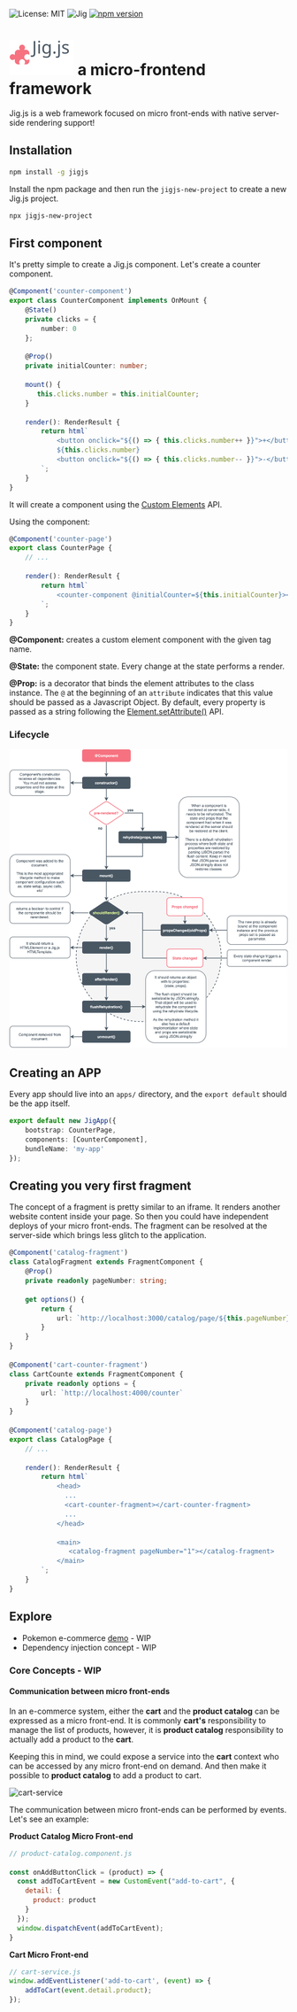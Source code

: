  ![License: MIT](https://img.shields.io/badge/License-MIT-blue.svg) ![Jig](https://github.com/carlosmaniero/jigjs/workflows/Jig/badge.svg) [![npm version](https://badge.fury.io/js/jigjs.svg)](https://badge.fury.io/js/jigjs)

# ![Jig Logo](jig/ghassets/logo.svg) a micro-frontend framework 

Jig.js is a web framework focused on micro front-ends with native server-side rendering support!

## Installation

```bash
npm install -g jigjs 
```

Install the npm package and then run the `jigjs-new-project` to create a new Jig.js project.

```bash
npx jigjs-new-project
``` 

## First component

It's pretty simple to create a Jig.js component. 
Let's create a counter component.

```typescript
@Component('counter-component')
export class CounterComponent implements OnMount {
    @State()
    private clicks = {
        number: 0
    };

    @Prop()
    private initialCounter: number;

    mount() {
       this.clicks.number = this.initialCounter; 
    }

    render(): RenderResult {
        return html`
            <button onclick="${() => { this.clicks.number++ }}">+</button>
            ${this.clicks.number}
            <button onclick="${() => { this.clicks.number-- }}">-</button>
        `;
    }
}
```

It will create a component using the
 [Custom Elements](https://developer.mozilla.org/en-US/docs/Web/Web_Components/Using_custom_elements) API.
 
Using the component: 

```typescript
@Component('counter-page')
export class CounterPage {
    // ...

    render(): RenderResult {
        return html`
            <counter-component @initialCounter=${this.initialCounter}></counter-component>
        `;
    }
}
```

**@Component:** creates a custom element component with the given tag name.

**@State:** the component state. Every change at the state performs a render.

**@Prop:** is a decorator that binds the element attributes to the class instance. The `@` at the beginning of an `attribute` indicates that this
value should be passed as a Javascript Object. By default, every property is passed as a string following the 
[Element.setAttribute()](https://developer.mozilla.org/en-US/docs/Web/API/Element/setAttribute) API. 

### Lifecycle

![Jig Logo](jig/ghassets/component-lifecycle.png)

## Creating an APP

Every app should live into an `apps/` directory, and the `export default` should be the app itself.

```typescript
export default new JigApp({
    bootstrap: CounterPage,
    components: [CounterComponent],
    bundleName: 'my-app'
});
```

## Creating you very first fragment

The concept of a fragment is pretty similar to an iframe. It renders another website content inside your page. So then you could have independent deploys of your micro front-ends. The fragment can be 
resolved at the server-side which brings less glitch to the application.


```typescript
@Component('catalog-fragment')
class CatalogFragment extends FragmentComponent {
    @Prop()
    private readonly pageNumber: string;

    get options() {
        return {
            url: `http://localhost:3000/catalog/page/${this.pageNumber}`
        }
    }
}

@Component('cart-counter-fragment')
class CartCounte extends FragmentComponent {
    private readonly options = {
        url: `http://localhost:4000/counter`
    }
}

@Component('catalog-page')
export class CatalogPage {
    // ...

    render(): RenderResult {
        return html`
            <head>
              ...
              <cart-counter-fragment></cart-counter-fragment>
              ...
            </head>
  
            <main>
               <catalog-fragment pageNumber="1"></catalog-fragment>
            </main>
        `;
    }
}
``` 

## Explore

- Pokemon e-commerce [demo](./demo/pokeshop) - WIP
- Dependency injection concept - WIP

### Core Concepts - WIP
#### Communication between micro front-ends
In an e-commerce system, either the **cart** and the **product catalog** can be expressed as a micro front-end. It is commonly **cart's** responsibility to manage the list of products, however, it is **product catalog** responsibility to actually add a product to the **cart**.

Keeping this in mind, we could expose a service into the **cart** context who can be accessed by any micro front-end on demand. And then make it possible to **product catalog** to add a product to cart.

![cart-service](https://user-images.githubusercontent.com/2002011/82006024-3edc0700-963d-11ea-998f-5c4458ec6412.png)

The communication between micro front-ends can be performed by events. Let's see an example:

**Product Catalog Micro Front-end**
```js
// product-catalog.component.js

const onAddButtonClick = (product) => {
  const addToCartEvent = new CustomEvent("add-to-cart", {
    detail: {
      product: product
    }
  });
  window.dispatchEvent(addToCartEvent);
}
```
**Cart Micro Front-end**
```js
// cart-service.js
window.addEventListener('add-to-cart', (event) => {
    addToCart(event.detail.product);
});
```
